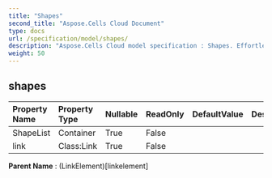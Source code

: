 ```yaml
---
title: "Shapes"
second_title: "Aspose.Cells Cloud Document"
type: docs
url: /specification/model/shapes/
description: "Aspose.Cells Cloud model specification : Shapes. Effortlessly handle Excel and other spreadsheet documents with features like opening, generating, editing, splitting, merging, comparing, and converting."
weight: 50
---
```


## **shapes**

 

| Property Name | Property Type | Nullable |  ReadOnly | DefaultValue | Description | 
| :- | :- | :- |:- |  :- | :- |
| ShapeList | Container | True |  False |  |  |  
| link | Class:Link | True |  False |  |  |  

**Parent Name** : (LinkElement)[linkelement]

